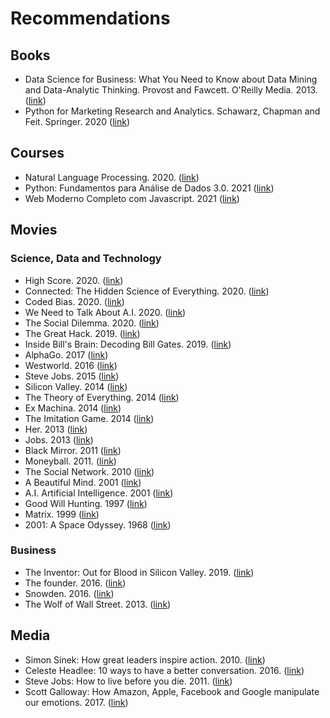 # Recommendations

## Books

- Data Science for Business: What You Need to Know about Data Mining and Data-Analytic Thinking. Provost and Fawcett. O'Reilly Media. 2013.([link](https://www.amazon.com.br/dp/B00E6EQ3X4/ref=cm_sw_em_r_mt_dp_KS1MGGV5XM0G87ZKV1WN))
- Python for Marketing Research and Analytics. Schawarz, Chapman and Feit. Springer. 2020 ([link](https://www.springer.com/gp/book/9783030497194))
 
## Courses 

- Natural Language Processing. 2020. ([link](https://www.coursera.org/specializations/natural-language-processing))
- Python: Fundamentos para Análise de Dados 3.0. 2021 ([link](https://www.datascienceacademy.com.br/course/python-fundamentos))
- Web Moderno Completo com Javascript. 2021 ([link](https://www.udemy.com/share/1013eS2@PW5KaV5SQlUJdU57OEhnVBQ=/))

## Movies

### Science, Data and Technology

- High Score. 2020. ([link](https://www.imdb.com/title/tt12759400/))
- Connected: The Hidden Science of Everything. 2020. ([link](https://www.imdb.com/title/tt12753692/))
- Coded Bias. 2020. ([link](https://www.imdb.com/title/tt11394170/))
- We Need to Talk About A.I. 2020. ([link](https://www.imdb.com/title/tt7658158/))
- The Social Dilemma. 2020. ([link](https://www.imdb.com/title/tt11464826/))
- The Great Hack. 2019. ([link](https://www.imdb.com/title/tt4736550/))
- Inside Bill's Brain: Decoding Bill Gates. 2019. ([link](https://www.imdb.com/title/tt10837476/))
- AlphaGo. 2017 ([link](https://www.imdb.com/title/tt6700846/))
- Westworld. 2016 ([link](https://www.imdb.com/title/tt0475784/))
- Steve Jobs. 2015 ([link](https://www.imdb.com/title/tt2080374/))
- Silicon Valley. 2014 ([link](https://www.imdb.com/title/tt2575988/))
- The Theory of Everything. 2014 ([link](https://www.imdb.com/title/tt2980516/))
- Ex Machina. 2014 ([link](https://www.imdb.com/title/tt0470752/))
- The Imitation Game. 2014 ([link](https://www.imdb.com/title/tt2084970/))
- Her. 2013 ([link](https://www.imdb.com/title/tt1798709/))
- Jobs. 2013 ([link](https://www.imdb.com/title/tt2357129/))
- Black Mirror. 2011 ([link](https://www.imdb.com/title/tt2085059/))
- Moneyball. 2011. ([link](https://www.imdb.com/title/tt1210166/))
- The Social Network. 2010 ([link](https://www.imdb.com/title/tt1285016/))
- A Beautiful Mind. 2001 ([link](https://www.imdb.com/title/tt0268978/))
- A.I. Artificial Intelligence. 2001 ([link](https://www.imdb.com/title/tt0212720/))
- Good Will Hunting. 1997 ([link](https://www.imdb.com/title/tt1285016/))
- Matrix. 1999 ([link](https://www.imdb.com/title/tt0133093/))
- 2001: A Space Odyssey. 1968 ([link](https://www.imdb.com/title/tt0062622/))

### Business

- The Inventor: Out for Blood in Silicon Valley. 2019. ([link](https://www.imdb.com/title/tt8488126/))
- The founder. 2016. ([link](https://www.imdb.com/title/tt4276820/))
- Snowden. 2016. ([link](https://www.imdb.com/title/tt3774114/))
- The Wolf of Wall Street. 2013. ([link](https://www.imdb.com/title/tt0993846/))


## Media

- Simon Sinek: How great leaders inspire action. 2010. ([link](https://www.ted.com/talks/simon_sinek_how_great_leaders_inspire_action))
- Celeste Headlee: 10 ways to have a better conversation. 2016. ([link](https://www.ted.com/talks/celeste_headlee_10_ways_to_have_a_better_conversation))
- Steve Jobs: How to live before you die. 2011. ([link](https://www.ted.com/talks/steve_jobs_how_to_live_before_you_die))
- Scott Galloway: How Amazon, Apple, Facebook and Google manipulate our emotions. 2017. ([link](https://www.ted.com/talks/scott_galloway_how_amazon_apple_facebook_and_google_manipulate_our_emotions))